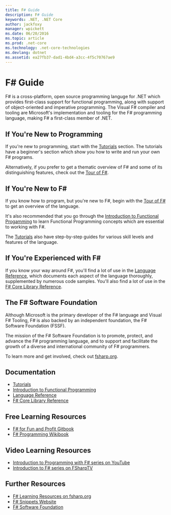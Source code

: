 ```yaml
---
title: F# Guide
description: F# Guide 
keywords: .NET, .NET Core
author: jackfoxy
manager: wpickett
ms.date: 06/20/2016
ms.topic: article
ms.prod: .net-core
ms.technology: .net-core-technologies
ms.devlang: dotnet
ms.assetid: ea27fb37-dad1-4bd4-a3cc-4f5c70767ae9
---
```


# F# Guide

F# is a cross-platform, open source programming languge for .NET which provides first-class support for functional programming, along with support of object-oriented and imperative programming.  The Visual F# compiler and tooling are Microsoft's implementation and tooling for the F# programming language, making F# a first-class member of .NET.

## If You're New to Programming

If you're new to programming, start with the [Tutorials](tutorials/index.md) section.  The tutorials have a beginner's section which show you how to write and run your own F# programs.

Alternatively, if you prefer to get a thematic overview of F# and some of its distinguishing features, check out the [Tour of F#](tour.md).

## If You're New to F# #

If you know how to program, but you're new to F#, begin with the [Tour of F#](tour.md) to get an overview of the language.

It's also recommended that you go through the [Introduction to Functional Progamming](introduction-to-functional-programming/index.md) to learn Functional Programming concepts which are essential to working with F#.

The [Tutorials](tutorials/index.md) also have step-by-step guides for various skill levels and features of the language.

## If You're Experienced with F# #

If you know your way around F#, you'll find a lot of use in the [Language Reference](language-reference/index.md), which documents each aspect of the language thoroughly, supplemented by numerous code samples.  You'll also find a lot of use in the [F# Core Library Reference](https://msdn.microsoft.com/en-us/visualfsharpdocs/conceptual/fsharp-core-library-reference).

## The F# Software Foundation

Although Microsoft is the primary developer of the F# language and Visual F# Tooling, F# is also backed by an independent foundation, the F# Software Foundation (FSSF).

The mission of the F# Software Foundation is to promote, protect, and advance the F# programming language, and to support and facilitate the growth of a diverse and international community of F# programmers.

To learn more and get involved, check out [fsharp.org](http://fsharp.org).

## Documentation

* [Tutorials](tutorials/index.md)
* [Introduction to Functional Programming](introduction-to-functional-programming/index.md)
* [Language Reference](language-reference/index.md)
* [F# Core Library Reference](https://msdn.microsoft.com/en-us/visualfsharpdocs/conceptual/fsharp-core-library-reference)

## Free Learning Resources

* [F# for Fun and Profit Gitbook](https://swlaschin.gitbooks.io/fsharpforfunandprofit/content/) 
* [F# Programming Wikibook](https://en.wikibooks.org/wiki/F_Sharp_Programming)

## Video Learning Resources

* [Introduction to Programming with F# series on YouTube](introduction-to-functional-programming/index.md)
* [Introduction to F# series on FSharpTV](https://fsharp.tv/courses/fsharp-programming-intro/)

## Further Resources

* [F# Learning Resources on fsharp.org](http://fsharp.org/learn.html)
* [F# Snippets Website](http://www.fssnip.net)
* [F# Software Foundation](http://fsharp.org)